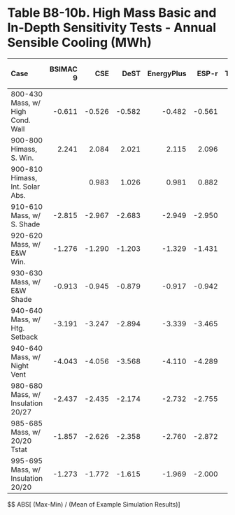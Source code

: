 # Table B8-10b. High Mass Basic and In-Depth Sensitivity Tests - Annual Sensible Cooling (MWh)
| Case                              | BSIMAC 9 |    CSE |   DeST | EnergyPlus |  ESP-r | TRNSYS |     |    Min |    Max |   Mean | Dev % $$ |     | MJWMagic | 
|:--------------------------------- | --------:| ------:| ------:| ----------:| ------:| ------:| ---:| ------:| ------:| ------:| --------:| ---:| --------:| 
| 800-430 Mass, w/ High Cond. Wall  |   -0.611 | -0.526 | -0.582 |     -0.482 | -0.561 | -0.457 |     | -0.611 | -0.457 | -0.537 |     28.7 |     |   -0.964 | 
| 900-800 Himass, S. Win.           |    2.241 |  2.084 |  2.021 |      2.115 |  2.096 |  1.985 |     |  1.985 |  2.241 |  2.090 |     12.2 |     |    4.230 | 
| 900-810 Himass, Int. Solar Abs.   |          |  0.983 |  1.026 |      0.981 |  0.882 |  0.973 |     |  0.882 |  1.026 |  0.969 |     14.9 |     |    1.962 | 
| 910-610 Mass, w/ S. Shade         |   -2.815 | -2.967 | -2.683 |     -2.949 | -2.950 | -2.926 |     | -2.967 | -2.683 | -2.882 |      9.9 |     |   -5.899 | 
| 920-620 Mass, w/ E&W Win.         |   -1.276 | -1.290 | -1.203 |     -1.329 | -1.431 | -1.292 |     | -1.431 | -1.203 | -1.303 |     17.5 |     |   -2.657 | 
| 930-630 Mass, w/ E&W Shade        |   -0.913 | -0.945 | -0.879 |     -0.917 | -0.942 | -0.901 |     | -0.945 | -0.879 | -0.916 |      7.2 |     |   -1.834 | 
| 940-640 Mass, w/ Htg. Setback     |   -3.191 | -3.247 | -2.894 |     -3.339 | -3.465 | -3.274 |     | -3.465 | -2.894 | -3.235 |     17.7 |     |   -6.677 | 
| 940-640 Mass, w/ Night Vent       |   -4.043 | -4.056 | -3.568 |     -4.110 | -4.289 | -3.991 |     | -4.289 | -3.568 | -4.009 |     18.0 |     |   -8.220 | 
| 980-680 Mass, w/ Insulation 20/27 |   -2.437 | -2.435 | -2.174 |     -2.732 | -2.755 | -2.791 |     | -2.791 | -2.174 | -2.554 |     24.2 |     |   -5.464 | 
| 985-685 Mass, w/ 20/20 Tstat      |   -1.857 | -2.626 | -2.358 |     -2.760 | -2.872 | -2.738 |     | -2.872 | -1.857 | -2.535 |     40.0 |     |   -5.519 | 
| 995-695 Mass, w/ Insulation 20/20 |   -1.273 | -1.772 | -1.615 |     -1.969 | -2.000 | -1.975 |     | -2.000 | -1.273 | -1.767 |     41.1 |     |   -3.937 | 

$$ ABS[ (Max-Min) / (Mean of Example Simulation Results)]


